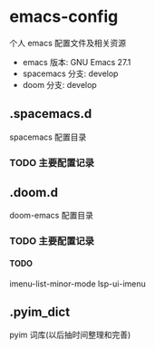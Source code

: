 # emacs-config

个人 emacs 配置文件及相关资源

- emacs 版本: GNU Emacs 27.1
- spacemacs 分支: develop
- doom 分支: develop

## .spacemacs.d

spacemacs 配置目录

### TODO 主要配置记录

## .doom.d

doom-emacs 配置目录

### TODO 主要配置记录

#### TODO

imenu-list-minor-mode
lsp-ui-imenu

## .pyim_dict

pyim 词库(以后抽时间整理和完善)
